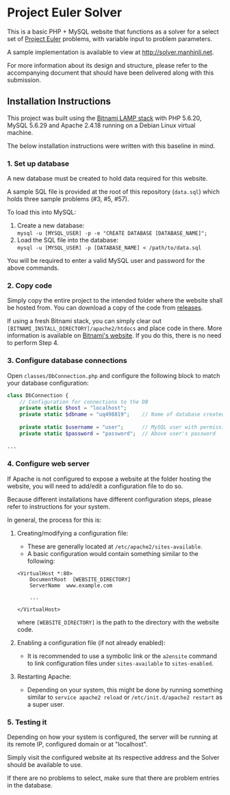 # Project Euler Solver

This is a basic PHP + MySQL website that functions as a solver for a select set
of [Project Euler](https://projecteuler.net) problems, with variable input to
problem parameters.

A sample implementation is available to view at http://solver.manhinli.net.

For more information about its design and structure, please refer to the
accompanying document that should have been delivered along with this
submission.

## Installation Instructions

This project was built using the [Bitnami LAMP stack](https://bitnami.com/stack/lamp)
with PHP 5.6.20, MySQL 5.6.29 and Apache 2.4.18 running on a Debian Linux
virtual machine.

The below installation instructions were written with this baseline in mind.


### 1. Set up database
A new database must be created to hold data required for this website.

A sample SQL file is provided at the root of this repository (`data.sql`) which
holds three sample problems (#3, #5, #57).

To load this into MySQL:

1. Create a new database:<br>
    `mysql -u [MYSQL_USER] -p -e "CREATE DATABASE [DATABASE_NAME]";`
2. Load the SQL file into the database:<br>
    `mysql -u [MYSQL_USER] -p [DATABASE_NAME] < /path/to/data.sql`

You will be required to enter a valid MySQL user and password for the above
commands.


### 2. Copy code
Simply copy the entire project to the intended folder where the website shall be
hosted from. You can download a copy of the code from [releases](https://github.com/manhinli/Project-Euler-Solver/releases).

If using a fresh Bitnami stack, you can simply clear out
`[BITNAMI_INSTALL_DIRECTORY]/apache2/htdocs` and place code in there. More
information is available on [Bitnami's website](https://wiki.bitnami.com/Infrastructure_Stacks/BitNami_AMP_Stacks#How_can_I_create_a_custom_PHP_application_to_deploy_it_in_a_sub-URI.3f).
If you do this, there is no need to perform Step 4.


### 3. Configure database connections
Open `classes/DbConnection.php` and configure the following block to match your
database configuration:

```php
class DbConnection {
    // Configuration for connections to the DB
    private static $host = "localhost";
    private static $dbname = "uq498819";    // Name of database created in Step 1
    
    private static $username = "user";      // MySQL user with permissions to database
    private static $password = "password";  // Above user's password
    
...
```

### 4. Configure web server
If Apache is not configured to expose a website at the folder hosting the
website, you will need to add/edit a configuration file to do so.

Because different installations have different configuration steps, please refer
to instructions for your system.

In general, the process for this is:

1. Creating/modifying a configuration file:
    * These are generally located at `/etc/apache2/sites-available`.
    * A basic configuration would contain something similar to the following:
    ```
    <VirtualHost *:80>
        DocumentRoot  [WEBSITE_DIRECTORY]
        ServerName  www.example.com
        
        ...
        
    </VirtualHost>
    ```
      where `[WEBSITE_DIRECTORY]` is the path to the directory with the website
      code.
      
2. Enabling a configuration file (if not already enabled):
    * It is recommended to use a symbolic link or the `a2ensite` command to link
      configuration files under `sites-available` to `sites-enabled`.

3. Restarting Apache:
    * Depending on your system, this might be done by running something similar
      to `service apache2 reload` or `/etc/init.d/apache2 restart` as a super
      user.


### 5. Testing it
Depending on how your system is configured, the server will be running at its
remote IP, configured domain or at "localhost".

Simply visit the configured website at its respective address and the Solver
should be available to use.

If there are no problems to select, make sure that there are problem entries in
the database.
